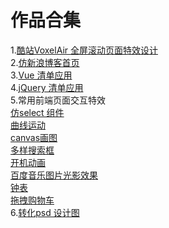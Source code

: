 # 作品合集
1.[酷站VoxelAir 全屏滚动页面特效设计](https://yazmin2016.github.io/voxelAir/)<br> 
2.[仿新浪博客首页](https://github.com/Yazmin2016/sinaBlog)<br> 
3.[Vue 清单应用](https://yazmin2016.github.io/vuetodo/)<br> 
4.[jQuery 清单应用](https://yazmin2016.github.io/JqueryToDo/)<br> 
5.常用前端页面交互特效 <br>
[仿select 组件](https://yazmin2016.github.io/interaction-effects/%E4%BB%BFselect/)<br> 
[曲线运动](https://yazmin2016.github.io/interaction-effects/%E6%9B%B2%E7%BA%BF%E8%BF%90%E5%8A%A8/)<br> 
[canvas画图](https://yazmin2016.github.io/interaction-effects/canvas%E7%94%BB%E5%9B%BE/)<br> 
[多样搜索框](https://yazmin2016.github.io/interaction-effects/%E6%90%9C%E7%B4%A2%E6%A1%86/)<br> 
[开机动画](https://yazmin2016.github.io/interaction-effects/%E5%BC%80%E6%9C%BA%E5%8A%A8%E7%94%BB/)<br> 
[百度音乐图片光影效果](https://yazmin2016.github.io/interaction-effects/%E7%99%BE%E5%BA%A6%E9%9F%B3%E4%B9%90%E5%9B%BE%E7%89%87%E5%85%89%E5%BD%B1%E6%95%88%E6%9E%9C/)<br>
[钟表](https://yazmin2016.github.io/interaction-effects/%E9%92%9F%E8%A1%A8/)<br> 
[拖拽购物车](https://yazmin2016.github.io/interaction-effects/%E6%8B%96%E6%8B%BD%E8%B4%AD%E7%89%A9%E8%BD%A6/)<br> 
6.[转化psd 设计图](https://yazmin2016.github.io/html-css/first/)<br> 


